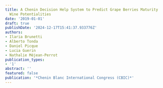 ```yaml
---
title: A Chenin Decision Help System to Predict Grape Berries Maturity and Anticipate
  Wine Potentialities
date: '2019-01-01'
draft: true
publishDate: '2024-12-17T15:41:37.933776Z'
authors:
- Ilaria Brunetti
- Alberto Tonda
- Daniel Picque
- Lucia Guerin
- Nathalie Méjean-Perrot
publication_types:
- '1'
abstract: ''
featured: false
publication: '*Chenin Blanc International Congress (CBIC)*'
---
```


